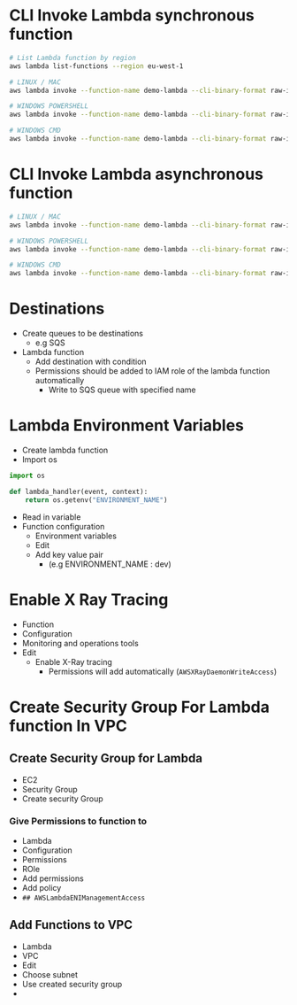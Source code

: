 # CLI Invoke Lambda synchronous function

```bash
# List Lambda function by region
aws lambda list-functions --region eu-west-1

# LINUX / MAC
aws lambda invoke --function-name demo-lambda --cli-binary-format raw-in-base64-out --payload '{"key1": "value1", "key2": "value2", "key3": "value3" }' --region eu-west-2 response.json

# WINDOWS POWERSHELL
aws lambda invoke --function-name demo-lambda --cli-binary-format raw-in-base64-out --payload '{\"key1\": \"value1\", \"key2\": \"value2\", \"key3\": \"value3\" }' --region eu-west-1 response.json

# WINDOWS CMD
aws lambda invoke --function-name demo-lambda --cli-binary-format raw-in-base64-out --payload "{""key1"":""value1"",""key2"":""value2"",""key3"":""value3""}" --region eu-west-1 response.json
```

# CLI Invoke Lambda asynchronous function

```bash
# LINUX / MAC
aws lambda invoke --function-name demo-lambda --cli-binary-format raw-in-base64-out --payload '{"key1": "value1", "key2": "value2", "key3": "value3" }' --invocation-type Event --region eu-west-1 response.json

# WINDOWS POWERSHELL
aws lambda invoke --function-name demo-lambda --cli-binary-format raw-in-base64-out --payload '{\"key1\": \"value1\", \"key2\": \"value2\", \"key3\": \"value3\" }' --invocation-type Event --region eu-west-1 response.json

# WINDOWS CMD
aws lambda invoke --function-name demo-lambda --cli-binary-format raw-in-base64-out --payload "{""key1"":""value1"",""key2"":""value2"",""key3"":""value3""}" --invocation-type Event --region eu-west-1 response.json
```

# Destinations

- Create queues to be destinations
	- e.g SQS
- Lambda function
	- Add destination with condition
	- Permissions should be added to IAM role of the lambda function automatically
		- Write to SQS queue with specified name

# Lambda Environment Variables

- Create lambda function
- Import os
```python
import os

def lambda_handler(event, context):
    return os.getenv("ENVIRONMENT_NAME")
```
- Read in variable
- Function configuration
	- Environment variables
	- Edit
	- Add key value pair 
		- (e.g ENVIRONMENT_NAME : dev)

# Enable X Ray Tracing

- Function
- Configuration
- Monitoring and operations tools
- Edit
	- Enable X-Ray tracing
		- Permissions will add automatically (`AWSXRayDaemonWriteAccess`)

# Create Security Group For Lambda function In VPC

## Create Security Group for Lambda
- EC2
- Security Group
- Create security Group

### Give Permissions to function to 
- Lambda
- Configuration
- Permissions
- ROle
- Add permissions
- Add policy
- `## AWSLambdaENIManagementAccess`

## Add Functions to VPC
- Lambda
- VPC
- Edit
- Choose subnet
- Use created security group
- 